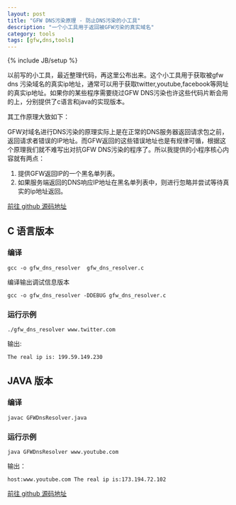 ```yaml
---
layout: post
title: "GFW DNS污染原理 - 防止DNS污染的小工具"
description: "一个小工具用于返回被GFW污染的真实域名"
category: tools
tags: [gfw,dns,tools]
---
```

{% include JB/setup %}

以前写的小工具，最近整理代码，再这里公布出来。这个小工具用于获取被gfw dns 污染域名的真实ip地址，通常可以用于获取twitter,youtube,facebook等网址的真实ip地址。如果你的某些程序需要绕过GFW DNS污染也许这些代码片断会用的上，分别提供了c语言和java的实现版本。

其工作原理大致如下：

GFW对域名进行DNS污染的原理实际上是在正常的DNS服务器返回请求包之前，返回请求者错误的IP地址。而GFW返回的这些错误地址也是有规律可循，根据这个原理我们就不难写出对抗GFW DNS污染的程序了。所以我提供的小程序核心内容就有两点：

1. 提供GFW返回IP的一个黑名单列表。
2. 如果服务端返回的DNS响应IP地址在黑名单列表中，则进行忽略并尝试等待真实的ip地址返回。


[前往 github 源码地址][1]


## C 语言版本

### 编译

    gcc -o gfw_dns_resolver  gfw_dns_resolver.c 

编译输出调试信息版本
    
    gcc -o gfw_dns_resolver -DDEBUG gfw_dns_resolver.c 


### 运行示例

    ./gfw_dns_resolver www.twitter.com

输出:

    The real ip is: 199.59.149.230


## JAVA 版本

### 编译

    javac GFWDnsResolver.java

### 运行示例
    java GFWDnsResolver www.youtube.com

输出：

    host:www.youtube.com The real ip is:173.194.72.102


[前往 github 源码地址][1]

[1]: https://github.com/examplecode/gfw_dns_resolver
